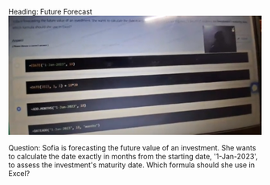 Heading: Future Forecast
![alt text](image.png)

Question: Sofia is forecasting the future value of an investment. She wants to calculate the date exactly in months from the starting date, '1-Jan-2023', to assess the investment's maturity date. Which formula should she use in Excel?

